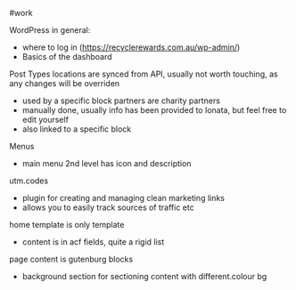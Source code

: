 #work 

WordPress in general:
- where to log in (https://recyclerewards.com.au/wp-admin/)
- Basics of the dashboard

Post Types
locations are synced from API, usually not worth touching, as any changes will be overriden
- used by a specific block
partners are charity partners 
- manually done, usually info has been provided to Ionata, but feel free to edit yourself
- also linked to a specific block

Menus 
- main menu 2nd level has icon and description

utm.codes
- plugin for creating and managing clean marketing links
- allows you to easily track sources of traffic etc

home template is only template
- content is in acf fields, quite a rigid list 

page content is gutenburg blocks
- background section for sectioning content with different.colour bg